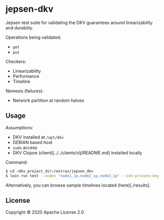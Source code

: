 # jepsen-dkv

Jepsen test suite for validating the DKV guarantees around
linearizability and durabiity.

Operations being validated:
- `get`
- `put`

Checkers:
- Linearizability
- Performance
- Timeline

Nemesis (failures):
- Network partition at random halves

## Usage

Assumptions:
- DKV installed at `/opt/dkv`
- DEBIAN based host
- `sudo` access
- DKV Clojure (client)[../../clients/clj/README.md] installed locally

Command:
```bash
$ cd <dkv_project_dir>/extras/jepsen_dkv
$ lein run test --nodes "node1_ip,node2_ip,node3_ip" --ssh-private-key <privake_key_path> --username <user_name> --time-limit 60
```

Alternatively, you can browse sample timelines located (here)[./results].

## License

Copyright © 2020 Apache License 2.0
